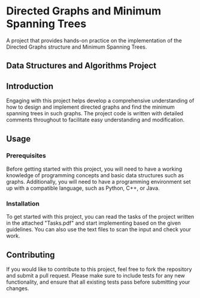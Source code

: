 # Directed Graphs and Minimum Spanning Trees
A project that provides hands-on practice on the implementation of the Directed Graphs structure and Minimum Spanning Trees.

## Data Structures and Algorithms Project
## Introduction

Engaging with this project helps develop a comprehensive understanding of how to design and implement directed graphs and find the minimum spanning trees in such graphs. The project code is written with detailed comments throughout to facilitate easy understanding and modification.

## Usage

### Prerequisites

Before getting started with this project, you will need to have a working knowledge of programming concepts and basic data structures such as graphs. Additionally, you will need to have a programming environment set up with a compatible language, such as Python, C++, or Java.

### Installation

To get started with this project, you can read the tasks of the project written in the attached "Tasks.pdf" and start implementing based on the given guidelines. You can also use the text files to scan the input and check your work. 


## Contributing

If you would like to contribute to this project, feel free to fork the repository and submit a pull request. Please make sure to include tests for any new functionality, and ensure that all existing tests pass before submitting your changes.
